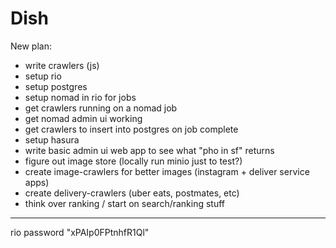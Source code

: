 # Dish

New plan:

- write crawlers (js)
- setup rio
- setup postgres
- setup nomad in rio for jobs
- get crawlers running on a nomad job
- get nomad admin ui working
- get crawlers to insert into postgres on job complete
- setup hasura
- write basic admin ui web app to see what "pho in sf" returns
- figure out image store (locally run minio just to test?)
- create image-crawlers for better images (instagram + deliver service apps)
- create delivery-crawlers (uber eats, postmates, etc)
- think over ranking / start on search/ranking stuff

---

rio password "xPAIp0FPtnhfR1Ql"
